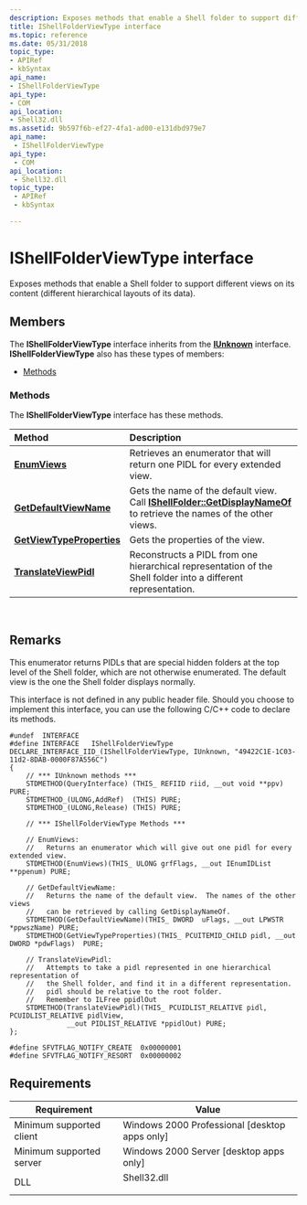 ```yaml
---
description: Exposes methods that enable a Shell folder to support different views on its content (different hierarchical layouts of its data).
title: IShellFolderViewType interface
ms.topic: reference
ms.date: 05/31/2018
topic_type: 
- APIRef
- kbSyntax
api_name: 
- IShellFolderViewType
api_type: 
- COM
api_location: 
- Shell32.dll
ms.assetid: 9b597f6b-ef27-4fa1-ad00-e131dbd979e7
api_name: 
 - IShellFolderViewType
api_type: 
 - COM
api_location: 
 - Shell32.dll
topic_type: 
 - APIRef
 - kbSyntax

---
```


# IShellFolderViewType interface

Exposes methods that enable a Shell folder to support different views on its content (different hierarchical layouts of its data).

## Members

The **IShellFolderViewType** interface inherits from the [**IUnknown**](/windows/win32/api/unknwn/nn-unknwn-iunknown) interface. **IShellFolderViewType** also has these types of members:

-   [Methods](#methods)

### Methods

The **IShellFolderViewType** interface has these methods.



| Method                                                                      | Description                                                                                                                                                          |
|:----------------------------------------------------------------------------|:---------------------------------------------------------------------------------------------------------------------------------------------------------------------|
| [**EnumViews**](ishellfolderviewtype-enumviews.md)                         | Retrieves an enumerator that will return one PIDL for every extended view.<br/>                                                                                |
| [**GetDefaultViewName**](ishellfolderviewtype-getdefaultviewname.md)       | Gets the name of the default view. Call [**IShellFolder::GetDisplayNameOf**](/windows/desktop/api/shobjidl_core/nf-shobjidl_core-ishellfolder-getdisplaynameof) to retrieve the names of the other views.<br/> |
| [**GetViewTypeProperties**](ishellfolderviewtype-getviewtypeproperties.md) | Gets the properties of the view.<br/>                                                                                                                          |
| [**TranslateViewPidl**](ishellfolderviewtype-translateviewpidl.md)         | Reconstructs a PIDL from one hierarchical representation of the Shell folder into a different representation.<br/>                                             |



 

## Remarks

This enumerator returns PIDLs that are special hidden folders at the top level of the Shell folder, which are not otherwise enumerated. The default view is the one the Shell folder displays normally.

This interface is not defined in any public header file. Should you choose to implement this interface, you can use the following C/C++ code to declare its methods.


```
#undef  INTERFACE
#define INTERFACE   IShellFolderViewType
DECLARE_INTERFACE_IID_(IShellFolderViewType, IUnknown, "49422C1E-1C03-11d2-8DAB-0000F87A556C")
{
    // *** IUnknown methods ***
    STDMETHOD(QueryInterface) (THIS_ REFIID riid, __out void **ppv) PURE;
    STDMETHOD_(ULONG,AddRef)  (THIS) PURE;
    STDMETHOD_(ULONG,Release) (THIS) PURE;

    // *** IShellFolderViewType Methods ***

    // EnumViews:
    //   Returns an enumerator which will give out one pidl for every extended view.
    STDMETHOD(EnumViews)(THIS_ ULONG grfFlags, __out IEnumIDList **ppenum) PURE;

    // GetDefaultViewName:
    //   Returns the name of the default view.  The names of the other views
    //   can be retrieved by calling GetDisplayNameOf.
    STDMETHOD(GetDefaultViewName)(THIS_ DWORD  uFlags, __out LPWSTR *ppwszName) PURE;
    STDMETHOD(GetViewTypeProperties)(THIS_ PCUITEMID_CHILD pidl, __out DWORD *pdwFlags)  PURE;

    // TranslateViewPidl:
    //   Attempts to take a pidl represented in one hierarchical representation of
    //   the Shell folder, and find it in a different representation.
    //   pidl should be relative to the root folder.
    //   Remember to ILFree ppidlOut
    STDMETHOD(TranslateViewPidl)(THIS_ PCUIDLIST_RELATIVE pidl, PCUIDLIST_RELATIVE pidlView,
              __out PIDLIST_RELATIVE *ppidlOut) PURE;
};

#define SFVTFLAG_NOTIFY_CREATE  0x00000001
#define SFVTFLAG_NOTIFY_RESORT  0x00000002
```



## Requirements



| Requirement | Value |
|-------------------------------------|----------------------------------------------------------------------------------------|
| Minimum supported client<br/> | Windows 2000 Professional \[desktop apps only\]<br/>                             |
| Minimum supported server<br/> | Windows 2000 Server \[desktop apps only\]<br/>                                   |
| DLL<br/>                      | <dl> <dt>Shell32.dll</dt> </dl> |



 

 
